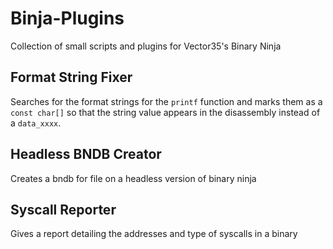 # Binja-Plugins
Collection of small scripts and plugins for Vector35's Binary Ninja

## Format String Fixer
Searches for the format strings for the `printf` function and marks them as a `const char[]` so that the string value appears in the disassembly instead of a `data_xxxx`.

## Headless BNDB Creator
Creates a bndb for file on a headless version of binary ninja

## Syscall Reporter
Gives a report detailing the addresses and type of syscalls in a binary

